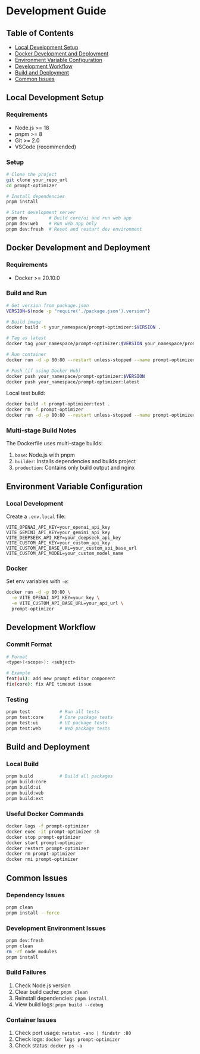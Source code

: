 # Development Guide

## Table of Contents

- [Local Development Setup](#local-development-setup)
- [Docker Development and Deployment](#docker-development-and-deployment)
- [Environment Variable Configuration](#environment-variable-configuration)
- [Development Workflow](#development-workflow)
- [Build and Deployment](#build-and-deployment)
- [Common Issues](#common-issues)

## Local Development Setup

### Requirements
- Node.js >= 18
- pnpm >= 8
- Git >= 2.0
- VSCode (recommended)

### Setup
```bash
# Clone the project
git clone your_repo_url
cd prompt-optimizer

# Install dependencies
pnpm install

# Start development server
pnpm dev        # Build core/ui and run web app
pnpm dev:web    # Run web app only
pnpm dev:fresh  # Reset and restart dev environment
```

## Docker Development and Deployment

### Requirements
- Docker >= 20.10.0

### Build and Run

```bash
# Get version from package.json
VERSION=$(node -p "require('./package.json').version")

# Build image
docker build -t your_namespace/prompt-optimizer:$VERSION .

# Tag as latest
docker tag your_namespace/prompt-optimizer:$VERSION your_namespace/prompt-optimizer:latest

# Run container
docker run -d -p 80:80 --restart unless-stopped --name prompt-optimizer your_namespace/prompt-optimizer:$VERSION

# Push (if using Docker Hub)
docker push your_namespace/prompt-optimizer:$VERSION
docker push your_namespace/prompt-optimizer:latest
```

Local test build:
```bash
docker build -t prompt-optimizer:test .
docker rm -f prompt-optimizer
docker run -d -p 80:80 --restart unless-stopped --name prompt-optimizer -e VITE_GEMINI_API_KEY=111 prompt-optimizer:test
```

### Multi-stage Build Notes

The Dockerfile uses multi-stage builds:
1. `base`: Node.js with pnpm
2. `builder`: Installs dependencies and builds project
3. `production`: Contains only build output and nginx

## Environment Variable Configuration

### Local Development

Create a `.env.local` file:

```env
VITE_OPENAI_API_KEY=your_openai_api_key
VITE_GEMINI_API_KEY=your_gemini_api_key
VITE_DEEPSEEK_API_KEY=your_deepseek_api_key
VITE_CUSTOM_API_KEY=your_custom_api_key
VITE_CUSTOM_API_BASE_URL=your_custom_api_base_url
VITE_CUSTOM_API_MODEL=your_custom_model_name
```

### Docker

Set env variables with `-e`:

```bash
docker run -d -p 80:80 \
  -e VITE_OPENAI_API_KEY=your_key \
  -e VITE_CUSTOM_API_BASE_URL=your_api_url \
  prompt-optimizer
```

## Development Workflow

### Commit Format
```bash
# Format
<type>(<scope>): <subject>

# Example
feat(ui): add new prompt editor component
fix(core): fix API timeout issue
```

### Testing
```bash
pnpm test           # Run all tests
pnpm test:core      # Core package tests
pnpm test:ui        # UI package tests
pnpm test:web       # Web package tests
```

## Build and Deployment

### Local Build
```bash
pnpm build          # Build all packages
pnpm build:core
pnpm build:ui
pnpm build:web
pnpm build:ext
```

### Useful Docker Commands
```bash
docker logs -f prompt-optimizer
docker exec -it prompt-optimizer sh
docker stop prompt-optimizer
docker start prompt-optimizer
docker restart prompt-optimizer
docker rm prompt-optimizer
docker rmi prompt-optimizer
```

## Common Issues

### Dependency Issues
```bash
pnpm clean
pnpm install --force
```

### Development Environment Issues
```bash
pnpm dev:fresh
pnpm clean
rm -rf node_modules
pnpm install
```

### Build Failures
1. Check Node.js version
2. Clear build cache: `pnpm clean`
3. Reinstall dependencies: `pnpm install`
4. View build logs: `pnpm build --debug`

### Container Issues
1. Check port usage: `netstat -ano | findstr :80`
2. Check logs: `docker logs prompt-optimizer`
3. Check status: `docker ps -a`
